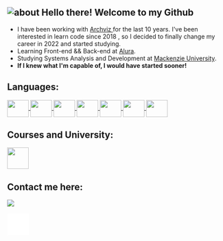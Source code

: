## <img width="45" alt="about" src="https://raw.github.com/elizarov/elizarov/master/about.png"> Hello there! Welcome to my Github

- I have been working with <a target="_blank" href="https://www.behance.net/inside3d" target="_blank"> Archviz </a> for the last 10 years. I've been interested in learn code since 2018 , so I decided to finally change my career in 2022 and started studying.
- Learning Front-end && Back-end at <a target="_blank" href="https://www.alura.com.br/" target="_blank">Alura</a>.
- Studying Systems Analysis and Development at <a target="_blank" href="https://www.mackenzie.br/graduacao/ead/tecnologia-em-analise-e-desenvolvimento-de-sistemas">Mackenzie University</a>.
- <b>If I knew what I'm capable of, I would have started sooner!</b>
 </a>

 ## Languages:
 <div style="display: inline_block">
   <a target="_blank" href="https://github.com/cguiama?tab=repositories">
    <img src="https://cdn.jsdelivr.net/gh/devicons/devicon/icons/linux/linux-original.svg" width="50" height="40" img align="center" />
    <img src="https://cdn.jsdelivr.net/gh/devicons/devicon/icons/git/git-original.svg" width="50" height="40" img align="center" />
   <a href="https://github.com/cguiama/C-lang">
    <img src="https://cdn.jsdelivr.net/gh/devicons/devicon/icons/c/c-plain.svg" width="50" height="40" img align="center" />
   </a>
   <a href="https://github.com/cguiama/Alura-HTML-Iniciante">
    <img src="https://cdn.jsdelivr.net/gh/devicons/devicon/icons/html5/html5-plain-wordmark.svg" width="50" height="40" img align="center" />
    <img src="https://cdn.jsdelivr.net/gh/devicons/devicon/icons/css3/css3-plain-wordmark.svg" width="50" height="40" img align="center"  />
   </a>
   <a href="https://github.com/cguiama/jsinicio">
    <img src="https://cdn.jsdelivr.net/gh/devicons/devicon/icons/javascript/javascript-original.svg" width="50" height="40" img align="center" /> 
   </a>
   <a href="https://github.com/cguiama/javabydio">
    <img src="https://cdn.jsdelivr.net/gh/devicons/devicon/icons/java/java-plain.svg" width="50" height="40" img align="center" />
   </a>
 </div>


    
## Courses and University:

<p>
 <p>
 <a target="_blank" href="https://www.42sp.org.br">
  <img src="https://thumbs2.imgbox.com/2a/7b/1e8qEJoB_t.png" width="50" height="50" img align="center" />
 </a>
</p>
 
## Contact me here:
<p>  
<a target="_blank" href="https://www.linkedin.com/in/cguiama/">
<img src="https://img.shields.io/badge/-LinkedIn-%230077B5?style=for-the-badge&logo=linkedin&logoColor=white" target="_blank">
</a>
</p>
<p>
<a target="_blank" href="https://github.com/cguiama">
<img src="https://github.com/cguiama/cguiama/blob/main/iconmonstr-github-1.png" width="50" height="50">
</a>
</p>
